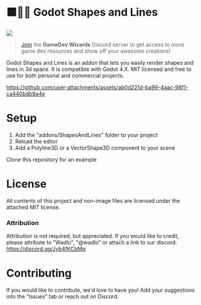 # 🟧🔷🔴 Godot Shapes and Lines

[![](https://img.shields.io/badge/-GameDev%20Wizards-5865f2?style=for-the-badge&logo=discord&labelColor=white)](https://discord.gg/Jyb4fKCbMq)

> [Join](https://discord.gg/Jyb4fKCbMq) the **GameDev Wizards** Discord server to get access to more game dev resources and show off your awesome creations!

Godot Shapes and Lines is an addon that lets you easily render shapes and lines in 3d space. It is compatible with Godot 4.X. MIT licensed and free to use for both personal and commercial projects.

https://github.com/user-attachments/assets/ab0d221d-ba99-4aac-98f1-ca440bdb8a4e

# Setup

1. Add the "addons/ShapesAndLines" folder to your project
2. Reload the editor
3. Add a Polyline3D or a VectorShape3D component to your scene 

Clone this repository for an example

# License

All contents of this project and non-image files are licensed under the attached MIT license.

### Attribution

Attribution is not required, but appreciated. If you would like to credit, please attribute to "Wadlo", "@wadlo" or attach a link to our discord: https://discord.gg/Jyb4fKCbMq

# Contributing

If you would like to contribute, we'd love to have you! Add your suggestions into the "Issues" tab or reach out on Discord.
